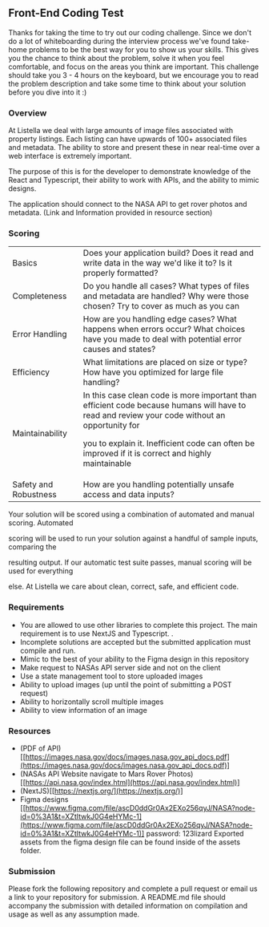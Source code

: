 ## Front-End Coding Test

Thanks for taking the time to try out our coding challenge. Since we don't do a lot of whiteboarding during the interview process we've found take-home problems to be the best way for you to show us your skills. This gives you the chance to think about the problem, solve it when you feel comfortable, and focus on the areas you think are important. This challenge should take you 3 - 4 hours on the keyboard, but we encourage you to read the problem description and take some time to think about your solution before you dive into it :)

### Overview

At Listella we deal with large amounts of image files associated with property listings. Each listing can have upwards of 100+ associated files and metadata. The ability to store and present these in near real-time over a web interface is extremely important. 

The purpose of this is for the developer to demonstrate knowledge of the React and Typescript, their ability to work with APIs, and the ability to mimic designs. 

The application should connect to the NASA API to get rover photos and metadata. (Link and Information provided in resource section) 

### Scoring


<table>
  <tr>
   <td>Basics
   </td>
   <td>Does your application build? Does it read and write data in the way we'd like it to? Is it properly formatted?
   </td>
  </tr>
  <tr>
   <td>Completeness
   </td>
   <td>Do you handle all cases? What types of files and metadata are handled? Why were those chosen? Try to cover as much as you can
   </td>
  </tr>
  <tr>
   <td>Error Handling
   </td>
   <td>How are you handling edge cases? What happens when errors occur? What choices have you made to deal with potential error causes and states?
   </td>
  </tr>
  <tr>
   <td>Efficiency
   </td>
   <td>What limitations are placed on size or type? How have you optimized for large file handling?
   </td>
  </tr>
  <tr>
   <td>Maintainability
   </td>
   <td>In this case clean code is more important than efficient code because humans will have to read and review your code without an opportunity for
<p>
you to explain it. Inefficient code can often be improved if it is correct and highly maintainable
   </td>
  </tr>
  <tr>
   <td>Safety and Robustness
   </td>
   <td>How are you handling potentially unsafe access and data inputs? 
   </td>
  </tr>
</table>


Your solution will be scored using a combination of automated and manual scoring. Automated

scoring will be used to run your solution against a handful of sample inputs, comparing the

resulting output. If our automatic test suite passes, manual scoring will be used for everything

else. At Listella we care about clean, correct, safe, and efficient code.


### Requirements



* You are allowed to use other libraries to complete this project. The main requirement is to use NextJS and Typescript.  . 
* Incomplete solutions are accepted but the submitted application must compile and run.
* Mimic to the best of your ability to the Figma design in this repository
* Make request to NASAs API server side and not on the client
* Use a state management tool to store uploaded images
* Ability to upload images (up until the point of submitting a POST request) 
* Ability to horizontally scroll multiple images
* Ability to view information of an image

### Resources



* (PDF of API)[[https://images.nasa.gov/docs/images.nasa.gov_api_docs.pdf](https://images.nasa.gov/docs/images.nasa.gov_api_docs.pdf)]
* (NASAs API Website navigate to Mars Rover Photos)[[https://api.nasa.gov/index.html](https://api.nasa.gov/index.html)] 
* (NextJS)[[https://nextjs.org/](https://nextjs.org/)]
* Figma designs [[https://www.figma.com/file/ascD0ddGr0Ax2EXo256qyJ/NASA?node-id=0%3A1&t=XZtItwkJ0G4eHYMc-1](https://www.figma.com/file/ascD0ddGr0Ax2EXo256qyJ/NASA?node-id=0%3A1&t=XZtItwkJ0G4eHYMc-1)] password: 123lizard
    Exported assets from the figma design file can be found inside of the assets folder.

### Submission

Please fork the following repository and complete a pull request or email us a link to your repository for submission. A README.md file should accompany the submission with detailed information on compilation and usage as well as any assumption made.

